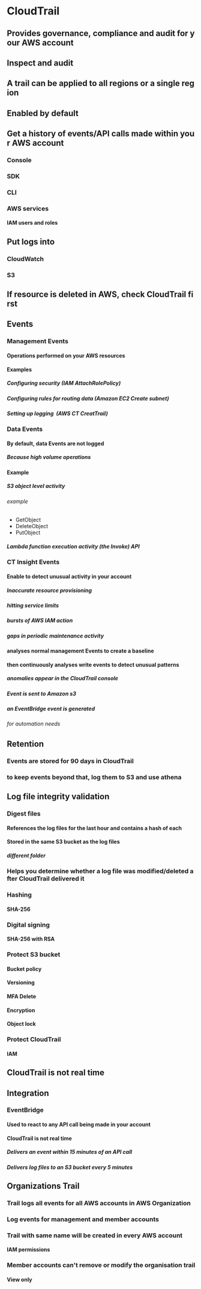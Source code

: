 # CloudTrail 
## Provides governance, compliance and audit for your AWS account 
## Inspect and audit
## A trail can be applied to all regions or a single region 
## Enabled by default 
## Get a history of events/API calls made within your AWS account 
### Console 
### SDK 
### CLI
### AWS services
#### IAM users and roles
## Put logs into
### CloudWatch 
### S3
## If resource is deleted in AWS, check CloudTrail first
## Events
### Management Events
#### Operations performed on your AWS resources 
#### Examples 
##### Configuring security (IAM AttachRolePolicy)
##### Configuring rules for routing data (Amazon EC2 Create subnet)
##### Setting up logging  (AWS CT CreatTrail)
### Data Events 
#### By default, data Events are not logged
##### Because high volume operations
#### Example 
##### S3 object level activity 
###### example 
- GetObject
- DeleteObject
- PutObject
##### Lambda function execution activity (the Invoke) API
### CT Insight Events
#### Enable to detect unusual activity in your account 
##### Inaccurate resource provisioning 
##### hitting service limits 
##### bursts of AWS IAM action 
##### gaps in periodic maintenance activity
#### analyses normal management Events to create a baseline
#### then continuously analyses write events to detect unusual patterns
##### anomalies appear in the CloudTrail console
##### Event is sent to Amazon s3
##### an EventBridge event is generated 
###### for automation needs
## Retention 
### Events are stored for 90 days in CloudTrail 
### to keep events beyond that, log them to S3 and use athena
## Log file integrity validation 
### Digest files
#### References the log files for the last hour and contains a hash of each
#### Stored in the same S3 bucket as the log files
##### different folder
### Helps you determine whether a log file was modified/deleted after CloudTrail delivered it
### Hashing
#### SHA-256
### Digital signing
#### SHA-256 with RSA
### Protect S3 bucket 
#### Bucket policy
#### Versioning
#### MFA Delete
#### Encryption 
#### Object lock
### Protect CloudTrail 
#### IAM
## CloudTrail is not real time
## Integration 
### EventBridge 
#### Used to react to any API call being made in your account 
#### CloudTrail is not real time
##### Delivers an event within 15 minutes of an API call
##### Delivers log files to an S3 bucket every 5 minutes
## Organizations Trail
### Trail logs all events for all AWS accounts in AWS Organization 
### Log events for management and member accounts
### Trail with same name will be created in every AWS account 
#### IAM permissions 
### Member accounts can't remove or modify the organisation trail
#### View only

